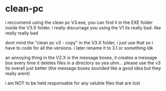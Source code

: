 # clean-pc
i reccomend using the clean pc V3.exe, you can find it in the EXE folder inside the V3.X folder.
i really discurrage you using the V1 its really bad. like really really bad

dont mind the "clean pc v3 - copy" in the V3.X folder, i just use that so i have to code for all the versions. i later rename it to 3.1 or something idk

an annoying thing in the V2.X is the message boxes, it creates a message box every time it deletes files in a directory so yea uhm... please use the v3 its overall just better
(the message boxes sounded like a good idea but they really arent)

i am NOT to be held responsable for any valuble files that are lost
